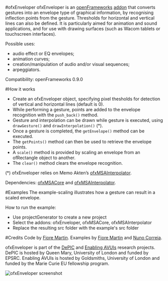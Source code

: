 #ofxEnveloper
ofxEnveloper is an <a href="http://openframeworks.cc">openFrameworks</a> <a href="http://www.ofxaddons.com">addon</a> that converts gestures into an envelope type of graphical information, by recognising inflection points from the gesture. Thresholds for horizontal and vertical lines can also be defined. It is particularly aimed for animation and sound applications, and for use with drawing surfaces (such as Wacom tablets or touchscreen interfaces). 

Possible uses:
- audio effect or EQ envelopes;
- animation curves;
- creation/manipulation of audio and/or visual sequences;
- arpeggiators.

Compatibility: openFrameworks 0.9.0

#How it works
- Create an ofxEnveloper object, specifying pixel thesholds for detection of vertical and horizontal lines (default is 0).
- While performing a gesture, points are added to the envelope recognition with the `push_back()` method.
- Gesture and interpolation can be drawn while gesture is executed, using `drawGesture()` and `drawInterpolation()` (*). 
- Once a gesture is completed, the `getEnvelope()` method can be executed. 
- The `getPoints()` method can then be used to retrieve the envelope points. 
- A `scale()` method is provided by scaling an envelope from an ofRectangle object to another.
- The `clear()` method clears the envelope recognition.

(*) ofxEnveloper relies on Memo Akten’s <a href="http://www.memo.tv/ofxmsainterpolator/">ofxMSAInterpolator</a>. 

Dependencies: <a href="https://github.com/memo/ofxMSACore">ofxMSACore</a> and <a href="https://github.com/memo/ofxMSAInterpolator">ofxMSAInterpolator</a>.

#Examples
The example-scaling illustrates how a gesture can result in a scaled envelope.

How to run the example:
- Use projectGenerator to create a new project
- Select the addons: ofxEnveloper, ofxMSACore, ofxMSAInterpolator 
- Replace the resulting src folder with the example's src folder

#Credits
Code by <a href="https://github.com/martinfm">Fiore Martin</a>. Examples by <a href="https://github.com/martinfm">Fiore Martin</a> and <a href="https://github.com/nunocorreia">Nuno Correia</a>.

ofxEnveloper is part of the <a href="http://depic.eecs.qmul.ac.uk">DePIC</a> and <a href="http://avuis.goldsmithsdigital.com">Enabling AVUIs</a> research projects. DePIC is hosted by Queen Mary, University of London and funded by EPSRC. Enabling AVUIs is hosted by Goldsmiths, University of London and funded by the Marie Curie EU fellowship program.

![ofxEnveloper screenshot](http://www.nunocorreia.com/wp-content/uploads/2015/12/EnvRec.png)

